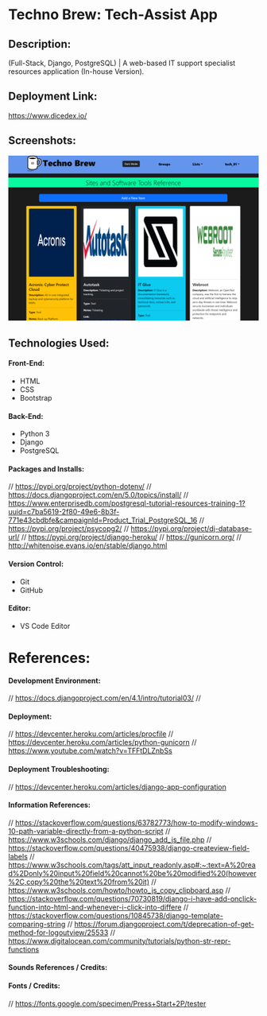 # Techno Brew: Tech-Assist App

## Description:
(Full-Stack, Django, PostgreSQL) | A web-based IT support specialist resources application (In-house Version).

## Deployment Link:
https://www.dicedex.io/

## Screenshots:
![Screenshot](/io.png)

## Technologies Used:
#### Front-End:
- HTML
- CSS
- Bootstrap
#### Back-End:
- Python 3
- Django
- PostgreSQL
#### Packages and Installs:
// https://pypi.org/project/python-dotenv/
// https://docs.djangoproject.com/en/5.0/topics/install/
// https://www.enterprisedb.com/postgresql-tutorial-resources-training-1?uuid=c7ba5619-2f80-49e6-8b3f-771e43cbdbfe&campaignId=Product_Trial_PostgreSQL_16
// https://pypi.org/project/psycopg2/
// https://pypi.org/project/dj-database-url/
// https://pypi.org/project/django-heroku/
// https://gunicorn.org/
// http://whitenoise.evans.io/en/stable/django.html
#### Version Control:
- Git
- GitHub
#### Editor:
- VS Code Editor
# References:
#### Development Environment:
// https://docs.djangoproject.com/en/4.1/intro/tutorial03/
// 
#### Deployment:
// https://devcenter.heroku.com/articles/procfile
// https://devcenter.heroku.com/articles/python-gunicorn
// https://www.youtube.com/watch?v=TFFtDLZnbSs
#### Deployment Troubleshooting:
// https://devcenter.heroku.com/articles/django-app-configuration
#### Information References:
// https://stackoverflow.com/questions/63782773/how-to-modify-windows-10-path-variable-directly-from-a-python-script
// https://www.w3schools.com/django/django_add_js_file.php
// https://stackoverflow.com/questions/40475938/django-createview-field-labels
// https://www.w3schools.com/tags/att_input_readonly.asp#:~:text=A%20read%2Donly%20input%20field%20cannot%20be%20modified%20(however%2C,copy%20the%20text%20from%20it)
// https://www.w3schools.com/howto/howto_js_copy_clipboard.asp
// https://stackoverflow.com/questions/70730819/django-i-have-add-onclick-function-into-html-and-whenever-i-click-into-differe
// https://stackoverflow.com/questions/10845738/django-template-comparing-string
// https://forum.djangoproject.com/t/deprecation-of-get-method-for-logoutview/25533
// https://www.digitalocean.com/community/tutorials/python-str-repr-functions
#### Sounds References / Credits:
#### Fonts / Credits:
// https://fonts.google.com/specimen/Press+Start+2P/tester
